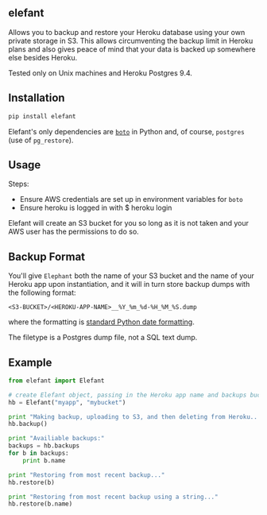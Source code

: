 elefant
---

Allows you to backup and restore your Heroku database using your own private storage in S3. This allows circumventing the backup limit in Heroku plans and also gives peace of mind that your data is backed up somewhere else besides Heroku.

Tested only on Unix machines and Heroku Postgres 9.4.

## Installation

```bash
pip install elefant
```

Elefant's only dependencies are [`boto`](https://boto.readthedocs.org/en/latest/) in Python and, of course, `postgres` (use of `pg_restore`).

## Usage

Steps:

* Ensure AWS credentials are set up in environment variables for `boto`
* Ensure heroku is logged in with $ heroku login

Elefant will create an S3 bucket for you so long as it is not taken and your AWS user has the permissions to do so.

## Backup Format

You'll give `Elephant` both the name of your S3 bucket and the name of your Heroku app upon instantiation, and it will in turn store backup dumps with the following format:

	<S3-BUCKET>/<HEROKU-APP-NAME>__%Y_%m_%d-%H_%M_%S.dump

where the formatting is [standard Python date formatting](https://docs.python.org/2/library/datetime.html#strftime-and-strptime-behavior).

The filetype is a Postgres dump file, not a SQL text dump. 

## Example 

```python
from elefant import Elefant

# create Elefant object, passing in the Heroku app name and backups bucket
hb = Elefant("myapp", "mybucket")

print "Making backup, uploading to S3, and then deleting from Heroku..."
hb.backup() 

print "Availiable backups:"
backups = hb.backups 
for b in backups: 
	print b.name

print "Restoring from most recent backup..."
hb.restore(b) 

print "Restoring from most recent backup using a string..."
hb.restore(b.name)
```